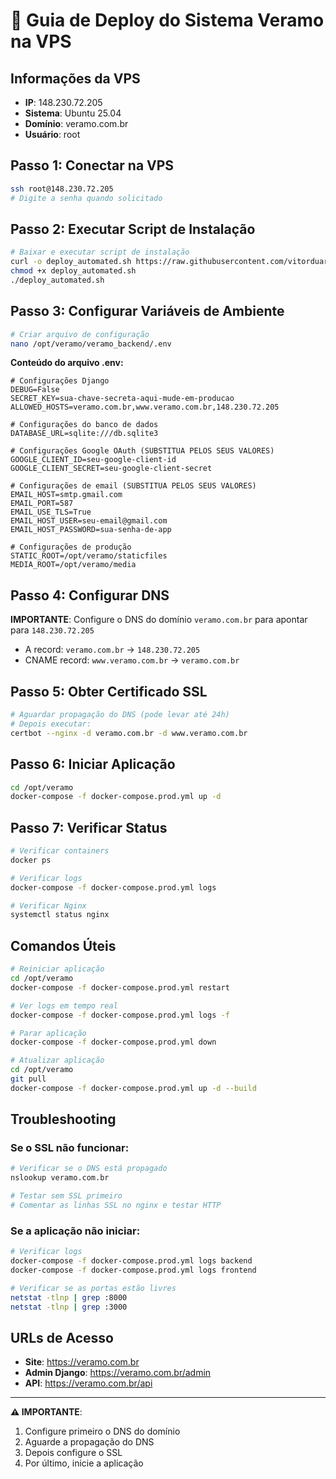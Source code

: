 # 🚀 Guia de Deploy do Sistema Veramo na VPS

## Informações da VPS
- **IP**: 148.230.72.205
- **Sistema**: Ubuntu 25.04
- **Domínio**: veramo.com.br
- **Usuário**: root

## Passo 1: Conectar na VPS

```bash
ssh root@148.230.72.205
# Digite a senha quando solicitado
```

## Passo 2: Executar Script de Instalação

```bash
# Baixar e executar script de instalação
curl -o deploy_automated.sh https://raw.githubusercontent.com/vitorduarteebb/veramosystem/main/deploy_automated.sh
chmod +x deploy_automated.sh
./deploy_automated.sh
```

## Passo 3: Configurar Variáveis de Ambiente

```bash
# Criar arquivo de configuração
nano /opt/veramo/veramo_backend/.env
```

**Conteúdo do arquivo .env:**
```env
# Configurações Django
DEBUG=False
SECRET_KEY=sua-chave-secreta-aqui-mude-em-producao
ALLOWED_HOSTS=veramo.com.br,www.veramo.com.br,148.230.72.205

# Configurações do banco de dados
DATABASE_URL=sqlite:///db.sqlite3

# Configurações Google OAuth (SUBSTITUA PELOS SEUS VALORES)
GOOGLE_CLIENT_ID=seu-google-client-id
GOOGLE_CLIENT_SECRET=seu-google-client-secret

# Configurações de email (SUBSTITUA PELOS SEUS VALORES)
EMAIL_HOST=smtp.gmail.com
EMAIL_PORT=587
EMAIL_USE_TLS=True
EMAIL_HOST_USER=seu-email@gmail.com
EMAIL_HOST_PASSWORD=sua-senha-de-app

# Configurações de produção
STATIC_ROOT=/opt/veramo/staticfiles
MEDIA_ROOT=/opt/veramo/media
```

## Passo 4: Configurar DNS

**IMPORTANTE**: Configure o DNS do domínio `veramo.com.br` para apontar para `148.230.72.205`

- A record: `veramo.com.br` → `148.230.72.205`
- CNAME record: `www.veramo.com.br` → `veramo.com.br`

## Passo 5: Obter Certificado SSL

```bash
# Aguardar propagação do DNS (pode levar até 24h)
# Depois executar:
certbot --nginx -d veramo.com.br -d www.veramo.com.br
```

## Passo 6: Iniciar Aplicação

```bash
cd /opt/veramo
docker-compose -f docker-compose.prod.yml up -d
```

## Passo 7: Verificar Status

```bash
# Verificar containers
docker ps

# Verificar logs
docker-compose -f docker-compose.prod.yml logs

# Verificar Nginx
systemctl status nginx
```

## Comandos Úteis

```bash
# Reiniciar aplicação
cd /opt/veramo
docker-compose -f docker-compose.prod.yml restart

# Ver logs em tempo real
docker-compose -f docker-compose.prod.yml logs -f

# Parar aplicação
docker-compose -f docker-compose.prod.yml down

# Atualizar aplicação
cd /opt/veramo
git pull
docker-compose -f docker-compose.prod.yml up -d --build
```

## Troubleshooting

### Se o SSL não funcionar:
```bash
# Verificar se o DNS está propagado
nslookup veramo.com.br

# Testar sem SSL primeiro
# Comentar as linhas SSL no nginx e testar HTTP
```

### Se a aplicação não iniciar:
```bash
# Verificar logs
docker-compose -f docker-compose.prod.yml logs backend
docker-compose -f docker-compose.prod.yml logs frontend

# Verificar se as portas estão livres
netstat -tlnp | grep :8000
netstat -tlnp | grep :3000
```

## URLs de Acesso

- **Site**: https://veramo.com.br
- **Admin Django**: https://veramo.com.br/admin
- **API**: https://veramo.com.br/api

---

**⚠️ IMPORTANTE**: 
1. Configure primeiro o DNS do domínio
2. Aguarde a propagação do DNS
3. Depois configure o SSL
4. Por último, inicie a aplicação
